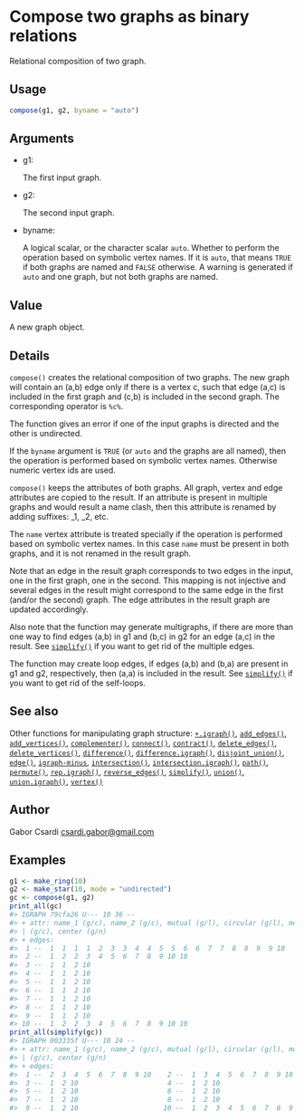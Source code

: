 # Compose two graphs as binary relations

Relational composition of two graph.

## Usage

``` r
compose(g1, g2, byname = "auto")
```

## Arguments

- g1:

  The first input graph.

- g2:

  The second input graph.

- byname:

  A logical scalar, or the character scalar `auto`. Whether to perform
  the operation based on symbolic vertex names. If it is `auto`, that
  means `TRUE` if both graphs are named and `FALSE` otherwise. A warning
  is generated if `auto` and one graph, but not both graphs are named.

## Value

A new graph object.

## Details

`compose()` creates the relational composition of two graphs. The new
graph will contain an (a,b) edge only if there is a vertex c, such that
edge (a,c) is included in the first graph and (c,b) is included in the
second graph. The corresponding operator is `%c%`.

The function gives an error if one of the input graphs is directed and
the other is undirected.

If the `byname` argument is `TRUE` (or `auto` and the graphs are all
named), then the operation is performed based on symbolic vertex names.
Otherwise numeric vertex ids are used.

`compose()` keeps the attributes of both graphs. All graph, vertex and
edge attributes are copied to the result. If an attribute is present in
multiple graphs and would result a name clash, then this attribute is
renamed by adding suffixes: \_1, \_2, etc.

The `name` vertex attribute is treated specially if the operation is
performed based on symbolic vertex names. In this case `name` must be
present in both graphs, and it is not renamed in the result graph.

Note that an edge in the result graph corresponds to two edges in the
input, one in the first graph, one in the second. This mapping is not
injective and several edges in the result might correspond to the same
edge in the first (and/or the second) graph. The edge attributes in the
result graph are updated accordingly.

Also note that the function may generate multigraphs, if there are more
than one way to find edges (a,b) in g1 and (b,c) in g2 for an edge (a,c)
in the result. See
[`simplify()`](https://r.igraph.org/reference/simplify.md) if you want
to get rid of the multiple edges.

The function may create loop edges, if edges (a,b) and (b,a) are present
in g1 and g2, respectively, then (a,a) is included in the result. See
[`simplify()`](https://r.igraph.org/reference/simplify.md) if you want
to get rid of the self-loops.

## See also

Other functions for manipulating graph structure:
[`+.igraph()`](https://r.igraph.org/reference/plus-.igraph.md),
[`add_edges()`](https://r.igraph.org/reference/add_edges.md),
[`add_vertices()`](https://r.igraph.org/reference/add_vertices.md),
[`complementer()`](https://r.igraph.org/reference/complementer.md),
[`connect()`](https://r.igraph.org/reference/ego.md),
[`contract()`](https://r.igraph.org/reference/contract.md),
[`delete_edges()`](https://r.igraph.org/reference/delete_edges.md),
[`delete_vertices()`](https://r.igraph.org/reference/delete_vertices.md),
[`difference()`](https://r.igraph.org/reference/difference.md),
[`difference.igraph()`](https://r.igraph.org/reference/difference.igraph.md),
[`disjoint_union()`](https://r.igraph.org/reference/disjoint_union.md),
[`edge()`](https://r.igraph.org/reference/edge.md),
[`igraph-minus`](https://r.igraph.org/reference/igraph-minus.md),
[`intersection()`](https://r.igraph.org/reference/intersection.md),
[`intersection.igraph()`](https://r.igraph.org/reference/intersection.igraph.md),
[`path()`](https://r.igraph.org/reference/path.md),
[`permute()`](https://r.igraph.org/reference/permute.md),
[`rep.igraph()`](https://r.igraph.org/reference/rep.igraph.md),
[`reverse_edges()`](https://r.igraph.org/reference/reverse_edges.md),
[`simplify()`](https://r.igraph.org/reference/simplify.md),
[`union()`](https://r.igraph.org/reference/union.md),
[`union.igraph()`](https://r.igraph.org/reference/union.igraph.md),
[`vertex()`](https://r.igraph.org/reference/vertex.md)

## Author

Gabor Csardi <csardi.gabor@gmail.com>

## Examples

``` r
g1 <- make_ring(10)
g2 <- make_star(10, mode = "undirected")
gc <- compose(g1, g2)
print_all(gc)
#> IGRAPH 79cfa26 U--- 10 36 -- 
#> + attr: name_1 (g/c), name_2 (g/c), mutual (g/l), circular (g/l), mode
#> | (g/c), center (g/n)
#> + edges:
#>  1 --  1  1  1  1  2  3  3  4  4  5  5  6  6  7  7  8  8  9  9 10
#>  2 --  1  2  2  3  4  5  6  7  8  9 10 10
#>  3 --  1  1  2 10
#>  4 --  1  1  2 10
#>  5 --  1  1  2 10
#>  6 --  1  1  2 10
#>  7 --  1  1  2 10
#>  8 --  1  1  2 10
#>  9 --  1  1  2 10
#> 10 --  1  2  2  3  4  5  6  7  8  9 10 10
print_all(simplify(gc))
#> IGRAPH 003335f U--- 10 24 -- 
#> + attr: name_1 (g/c), name_2 (g/c), mutual (g/l), circular (g/l), mode
#> | (g/c), center (g/n)
#> + edges:
#>  1 --  2  3  4  5  6  7  8  9 10    2 --  1  3  4  5  6  7  8  9 10
#>  3 --  1  2 10                      4 --  1  2 10                  
#>  5 --  1  2 10                      6 --  1  2 10                  
#>  7 --  1  2 10                      8 --  1  2 10                  
#>  9 --  1  2 10                     10 --  1  2  3  4  5  6  7  8  9
```
